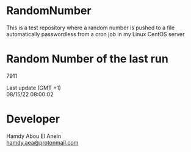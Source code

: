 # RandomNumber    
This is a test repository where a random number is pushed to a file automatically passwordless from a cron job in my Linux CentOS server    
# Random Number of the last run   
7911
      
Last update (GMT +1)    
08/15/22 08:00:02
# Developer    
Hamdy Abou El Anein   
hamdy.aea@protonmail.com
